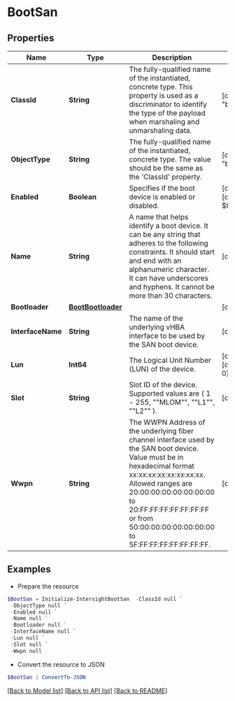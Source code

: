 # BootSan
## Properties

Name | Type | Description | Notes
------------ | ------------- | ------------- | -------------
**ClassId** | **String** | The fully-qualified name of the instantiated, concrete type. This property is used as a discriminator to identify the type of the payload when marshaling and unmarshaling data. | [default to "boot.San"]
**ObjectType** | **String** | The fully-qualified name of the instantiated, concrete type. The value should be the same as the &#39;ClassId&#39; property. | [default to "boot.San"]
**Enabled** | **Boolean** | Specifies if the boot device is enabled or disabled. | [optional] [default to $false]
**Name** | **String** | A name that helps identify a boot device. It can be any string that adheres to the following constraints. It should start and end with an alphanumeric character. It can have underscores and hyphens. It cannot be more than 30 characters. | [optional] 
**Bootloader** | [**BootBootloader**](BootBootloader.md) |  | [optional] 
**InterfaceName** | **String** | The name of the underlying vHBA interface to be used by the SAN boot device. | [optional] 
**Lun** | **Int64** | The Logical Unit Number (LUN) of the device. | [optional] [default to 0]
**Slot** | **String** | Slot ID of the device. Supported values are ( 1 - 255, &quot;&quot;MLOM&quot;&quot;, &quot;&quot;L1&quot;&quot;, &quot;&quot;L2&quot;&quot; ). | [optional] 
**Wwpn** | **String** | The WWPN Address of the underlying fiber channel interface used by the SAN boot device. Value must be in hexadecimal format xx:xx:xx:xx:xx:xx:xx:xx. Allowed ranges are 20:00:00:00:00:00:00:00 to 20:FF:FF:FF:FF:FF:FF:FF or from 50:00:00:00:00:00:00:00 to 5F:FF:FF:FF:FF:FF:FF:FF. | [optional] 

## Examples

- Prepare the resource
```powershell
$BootSan = Initialize-IntersightBootSan  -ClassId null `
 -ObjectType null `
 -Enabled null `
 -Name null `
 -Bootloader null `
 -InterfaceName null `
 -Lun null `
 -Slot null `
 -Wwpn null
```

- Convert the resource to JSON
```powershell
$BootSan | ConvertTo-JSON
```

[[Back to Model list]](../README.md#documentation-for-models) [[Back to API list]](../README.md#documentation-for-api-endpoints) [[Back to README]](../README.md)


